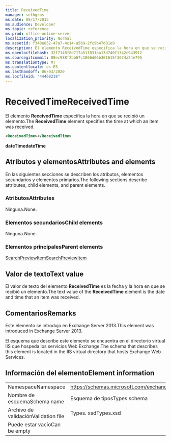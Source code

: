 ```yaml
---
title: ReceivedTime
manager: sethgros
ms.date: 09/17/2015
ms.audience: Developer
ms.topic: reference
ms.prod: office-online-server
localization_priority: Normal
ms.assetid: f348e832-47a7-4c14-a5b9-2fc9b47d01e9
description: El elemento ReceivedTime especifica la hora en que se recibió un elemento.
ms.openlocfilehash: 32f7148f8d717a51f831aa13d740f1342c943912
ms.sourcegitcommit: 88ec988f2bb67c1866d06b361615f3674a24e795
ms.translationtype: MT
ms.contentlocale: es-ES
ms.lasthandoff: 06/03/2020
ms.locfileid: "44468218"
---
```

# <a name="receivedtime"></a><span data-ttu-id="5c2a1-103">ReceivedTime</span><span class="sxs-lookup"><span data-stu-id="5c2a1-103">ReceivedTime</span></span>

<span data-ttu-id="5c2a1-104">El elemento **ReceivedTime** especifica la hora en que se recibió un elemento.</span><span class="sxs-lookup"><span data-stu-id="5c2a1-104">The **ReceivedTime** element specifies the time at which an item was received.</span></span> 
  
```XML
<ReceivedTime></ReceivedTime>
```

 <span data-ttu-id="5c2a1-105">**dateTime**</span><span class="sxs-lookup"><span data-stu-id="5c2a1-105">**dateTime**</span></span>
## <a name="attributes-and-elements"></a><span data-ttu-id="5c2a1-106">Atributos y elementos</span><span class="sxs-lookup"><span data-stu-id="5c2a1-106">Attributes and elements</span></span>

<span data-ttu-id="5c2a1-107">En las siguientes secciones se describen los atributos, elementos secundarios y elementos primarios.</span><span class="sxs-lookup"><span data-stu-id="5c2a1-107">The following sections describe attributes, child elements, and parent elements.</span></span>
  
### <a name="attributes"></a><span data-ttu-id="5c2a1-108">Atributos</span><span class="sxs-lookup"><span data-stu-id="5c2a1-108">Attributes</span></span>

<span data-ttu-id="5c2a1-109">Ninguna.</span><span class="sxs-lookup"><span data-stu-id="5c2a1-109">None.</span></span>
  
### <a name="child-elements"></a><span data-ttu-id="5c2a1-110">Elementos secundarios</span><span class="sxs-lookup"><span data-stu-id="5c2a1-110">Child elements</span></span>

<span data-ttu-id="5c2a1-111">Ninguna.</span><span class="sxs-lookup"><span data-stu-id="5c2a1-111">None.</span></span>
  
### <a name="parent-elements"></a><span data-ttu-id="5c2a1-112">Elementos principales</span><span class="sxs-lookup"><span data-stu-id="5c2a1-112">Parent elements</span></span>

[<span data-ttu-id="5c2a1-113">SearchPreviewItem</span><span class="sxs-lookup"><span data-stu-id="5c2a1-113">SearchPreviewItem</span></span>](searchpreviewitem.md)
  
## <a name="text-value"></a><span data-ttu-id="5c2a1-114">Valor de texto</span><span class="sxs-lookup"><span data-stu-id="5c2a1-114">Text value</span></span>

<span data-ttu-id="5c2a1-115">El valor de texto del elemento **ReceivedTime** es la fecha y la hora en que se recibió un elemento.</span><span class="sxs-lookup"><span data-stu-id="5c2a1-115">The text value of the **ReceivedTime** element is the date and time that an item was received.</span></span> 
  
## <a name="remarks"></a><span data-ttu-id="5c2a1-116">Comentarios</span><span class="sxs-lookup"><span data-stu-id="5c2a1-116">Remarks</span></span>

<span data-ttu-id="5c2a1-117">Este elemento se introdujo en Exchange Server 2013.</span><span class="sxs-lookup"><span data-stu-id="5c2a1-117">This element was introduced in Exchange Server 2013.</span></span>
  
<span data-ttu-id="5c2a1-118">El esquema que describe este elemento se encuentra en el directorio virtual IIS que hospeda los servicios Web Exchange.</span><span class="sxs-lookup"><span data-stu-id="5c2a1-118">The schema that describes this element is located in the IIS virtual directory that hosts Exchange Web Services.</span></span>
  
## <a name="element-information"></a><span data-ttu-id="5c2a1-119">Información del elemento</span><span class="sxs-lookup"><span data-stu-id="5c2a1-119">Element information</span></span>

|||
|:-----|:-----|
|<span data-ttu-id="5c2a1-120">Namespace</span><span class="sxs-lookup"><span data-stu-id="5c2a1-120">Namespace</span></span>  <br/> |https://schemas.microsoft.com/exchange/services/2006/types  <br/> |
|<span data-ttu-id="5c2a1-121">Nombre de esquema</span><span class="sxs-lookup"><span data-stu-id="5c2a1-121">Schema name</span></span>  <br/> |<span data-ttu-id="5c2a1-122">Esquema de tipos</span><span class="sxs-lookup"><span data-stu-id="5c2a1-122">Types schema</span></span>  <br/> |
|<span data-ttu-id="5c2a1-123">Archivo de validación</span><span class="sxs-lookup"><span data-stu-id="5c2a1-123">Validation file</span></span>  <br/> |<span data-ttu-id="5c2a1-124">Types. xsd</span><span class="sxs-lookup"><span data-stu-id="5c2a1-124">Types.xsd</span></span>  <br/> |
|<span data-ttu-id="5c2a1-125">Puede estar vacío</span><span class="sxs-lookup"><span data-stu-id="5c2a1-125">Can be empty</span></span>  <br/> ||
   

